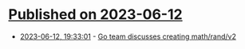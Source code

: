 # [Published on 2023-06-12](index.md)

* [2023-06-12, 19:33:01](https://lobste.rs/s/3jnxqt/go_team_discusses_creating_math_rand_v2) - [Go team discusses creating math/rand/v2](https://github.com/golang/go/discussions/60751)
